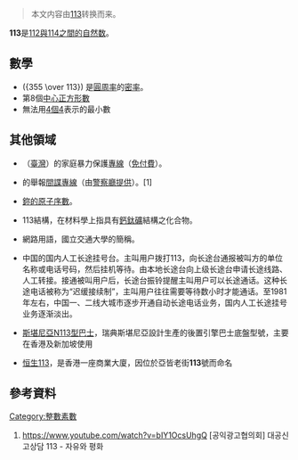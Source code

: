 > 本文内容由[113](https://zh.wikipedia.org/wiki/113)转换而来。


**113**是[112與](https://zh.wikipedia.org/wiki/112 "wikilink")[114之間的](https://zh.wikipedia.org/wiki/114 "wikilink")[自然数](../Page/自然数.md "wikilink")。

## 數學

  - \({355 \over 113}\) 是[圓周率](../Page/圓周率.md "wikilink")的[密率](https://zh.wikipedia.org/wiki/密率 "wikilink")。
  - 第8個[中心正方形數](https://zh.wikipedia.org/wiki/中心正方形數 "wikilink")
  - 無法用[4個4](../Page/4個4.md "wikilink")表示的最小數

## 其他領域

  - （[臺灣](../Page/臺灣.md "wikilink")）的家庭暴力保護[專線](https://zh.wikipedia.org/wiki/專線 "wikilink")（[免付費](https://zh.wikipedia.org/wiki/免費 "wikilink")）。

  - 的舉報[間諜專線](https://zh.wikipedia.org/wiki/間諜 "wikilink")（由[警察廳提供](../Page/大韓民國警察廳.md "wikilink")）。\[1\]

  - [鉨的原子序數](https://zh.wikipedia.org/wiki/鉨 "wikilink")。

  - 113結構，在材料學上指具有[鈣鈦礦](../Page/鈣鈦礦.md "wikilink")結構之化合物。

  - 網路用語，國立交通大學的簡稱。

  - 中国的国内人工长途挂号台。主叫用户拨打113，向长途台通报被叫方的单位名称或电话号码，然后挂机等待。由本地长途台向上级长途台申请长途线路、人工转接。接通被叫用户后，长途台振铃提醒主叫用户可以长途通话。这种长途电话被称为“迟缓接续制”，主叫用户往往需要等待数小时才能通话。至1981年左右，中国一、二线大城市逐步开通自动长途电话业务，国内人工长途挂号业务逐渐淡出。

  - [斯堪尼亞N113型巴士](../Page/斯堪尼亞N113型巴士.md "wikilink")，瑞典斯堪尼亞設計生產的後置引擎巴士底盤型號，主要在香港及新加坡使用

  - [恒生113](https://zh.wikipedia.org/wiki/恒生113 "wikilink")，是香港一座商業大廈，因位於亞皆老街**113**號而命名

## 參考資料

[Category:整數素數](https://zh.wikipedia.org/wiki/Category:整數素數 "wikilink")

1.  <https://www.youtube.com/watch?v=bIY1OcsUhgQ> \[공익광고협의회\] 대공신고상담 113 - 자유와 평화